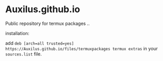 # Auxilus.github.io

Public repository for termux packages ..

installation:
 
 add `deb [arch=all trusted=yes] https://Auxilus.github.io/files/termuxpackages termux extras` in your `sources.list` file.
